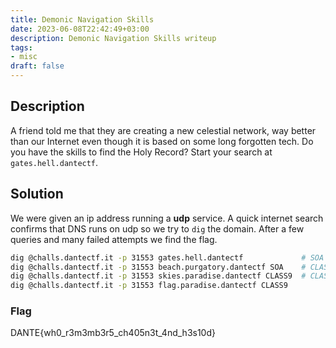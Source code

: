 ```yaml
---
title: Demonic Navigation Skills
date: 2023-06-08T22:42:49+03:00
description: Demonic Navigation Skills writeup
tags:
- misc
draft: false
---
```


## Description

A friend told me that they are creating a new celestial network, way better than our Internet even though it is based on some long forgotten tech. Do you have the skills to find the Holy Record? Start your search at `gates.hell.dantectf`.

## Solution

We were given an ip address running a **udp** service. A quick internet search confirms that DNS runs on
udp so we try to `dig` the domain. After a few queries and many failed attempts we find the flag.

``` bash
dig @challs.dantectf.it -p 31553 gates.hell.dantectf             # SOA    beach.purgatory.dantectf
dig @challs.dantectf.it -p 31553 beach.purgatory.dantectf SOA    # CLASS9 skies.paradise.dantectf
dig @challs.dantectf.it -p 31553 skies.paradise.dantectf CLASS9  # CLASS9 flag.paradise.dantectf
dig @challs.dantectf.it -p 31553 flag.paradise.dantectf CLASS9 
```
### Flag

DANTE{wh0_r3m3mb3r5_ch405n3t_4nd_h3s10d}
